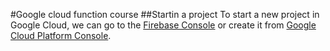 #Google cloud function course
##Startin a project
To start a new project in Google Cloud, we can go to the [Firebase Console](https://console.firebase.google.com) 
or create it from [Google Cloud Platform Console](https://console.cloud.google.com).